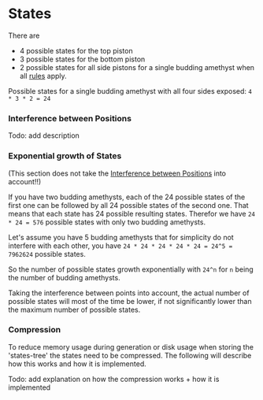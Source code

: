 # States

There are
- 4 possible states for the top piston
- 3 possible states for the bottom piston
- 2 possible states for all side pistons
for a single budding amethyst when all [rules](./rules) apply.

Possible states for a single budding amethyst with all four sides exposed: `4 * 3 * 2 = 24`

### Interference between Positions

Todo: add description

### Exponential growth of States

(This section does not take the [Interference between Positions](#interference_between_positions) into account!!)

If you have two budding amethysts, each of the 24 possible states of the first one can be followed by all 24 possible states of the second one. That means that each state has 24 possible resulting states. Therefor we have `24 * 24 = 576` possible states with only two budding amethysts.

Let's assume you have 5 budding amethysts that for simplicity do not interfere with each other, you have `24 * 24 * 24 * 24 * 24 = 24^5 = 7962624` possible states.

So the number of possible states growth exponentially with `24^n` for `n` being the number of budding amethysts.

Taking the interference between points into account, the actual number of possible states will most of the time be lower, if not significantly lower than the maximum number of possible states.

### Compression

To reduce memory usage during generation or disk usage when storing the 'states-tree' the states need to be compressed.
The following will describe how this works and how it is implemented.

Todo: add explanation on how the compression works + how it is implemented